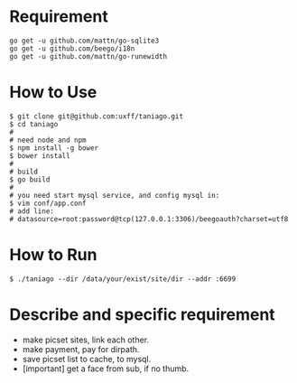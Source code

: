 # Requirement

```
go get -u github.com/mattn/go-sqlite3
go get -u github.com/beego/i18n
go get -u github.com/mattn/go-runewidth
```

# How to Use

```
$ git clone git@github.com:uxff/taniago.git
$ cd taniago
#
# need node and npm
$ npm install -g bower
$ bower install
#
# build
$ go build
#
# you need start mysql service, and config mysql in:
$ vim conf/app.conf
# add line:
# datasource=root:password@tcp(127.0.0.1:3306)/beegoauth?charset=utf8

```

# How to Run

```
$ ./taniago --dir /data/your/exist/site/dir --addr :6699
```


# Describe and specific requirement

- make picset sites, link each other.
- make payment, pay for dirpath.
- save picset list to cache, to mysql.
- [important] get a face from sub, if no thumb.



